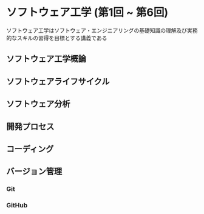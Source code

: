 # ソフトウェア工学 (第1回 ~ 第6回)

ソフトウェア工学はソフトウェア・エンジニアリングの基礎知識の理解及び実務的なスキルの習得を目標とする講義である

## ソフトウェア工学概論

## ソフトウェアライフサイクル

## ソフトウェア分析

## 開発プロセス

## コーディング

## バージョン管理

### Git

### GitHub
